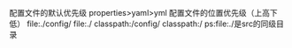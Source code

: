 配置文件的默认优先级
properties>yaml>yml
配置文件的位置优先级（上高下低）
file:./config/
file:./
classpath:/config/
classpath:/ 
ps:file:./是src的同级目录

